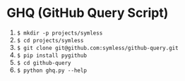# GHQ (GitHub Query Script)

1. `$ mkdir -p projects/symless`
2. `$ cd projects/symless`
3. `$ git clone git@github.com:symless/github-query.git`
4. `$ pip install pygithub`
5. `$ cd github-query`
6. `$ python ghq.py --help`
